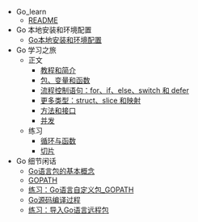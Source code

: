 <!-- _sidebar.md -->

- Go_learn
  - [README](README.md)
- Go 本地安装和环境配置
  - [Go本地安装和环境配置](Go本地安装和环境配置.md)
- Go 学习之旅
  - 正文
    - [教程和简介](Go学习之旅/教程和简介.md)
    - [包、变量和函数](Go学习之旅/包、变量和函数.md)
    - [流程控制语句：for、if、else、switch 和 defer](Go学习之旅/流程控制语句.md)
    - [更多类型：struct、slice 和映射](Go学习之旅/更多类型.md)
    - [方法和接口](Go学习之旅/方法和接口.md)
    - [并发](Go学习之旅/并发.md)
  - 练习
    - [循环与函数](Go学习之旅/循环与函数.md)
    - [切片](Go学习之旅/切片.md)
- Go 细节闲话
  - [Go语言包的基本概念](Go细节闲话/Go语言包的基本概念.md)
  - [GOPATH](Go细节闲话/GOPATH.md)
  - [练习：Go语言自定义包_GOPATH](Go细节闲话/Go语言自定义包_GOPATH.md)
  - [Go源码编译过程](Go细节闲话/Go源码编译过程.md)
  - [练习：导入Go语言远程包](Go细节闲话/导入Go语言远程包.md)
